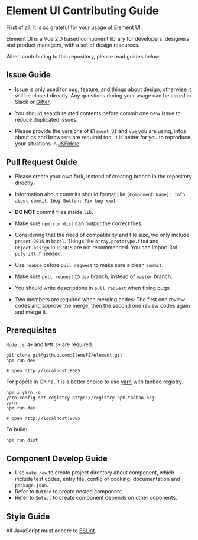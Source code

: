 # Element UI Contributing Guide

First of all, it is so grateful for your usage of Element UI.

Element UI is a Vue 2.0 based component library for developers, designers and product managers, with a set of design resources.

When contributing to this repository, please read guides below.

## Issue Guide

- Issue is only used for bug, feature, and things about design, otherwise it will be closed directly. Any questions during your usage can be asked in Slack or [Gitter](https://gitter.im/ElemeFE/element).

- You should search related contents before commit one new issue to reduce duplicated issues.

- Please provide the versions of `Element UI` and `Vue` you are using, infos about os and browsers are required too. It is better for you to reproduce your situations in [JSFiddle](https://jsfiddle.net/).

## Pull Request Guide

- Please create your own fork, instead of creating branch in the repository directly.

- Information about commits should format like `[Component Name]: Info about commit.` (e.g. `Button: Fix bug xxx`)

- **DO NOT** commit files inside `lib`.

- Make sure `npm run dist` can output the correct files.

- Considering that the need of compatibility and file size, we only include `preset-2015` in `babel`. Things like `Array.prototype.find` and `Object.assign` in `ES2015` are not recommended. You can import 3rd `polyfill` if needed.

- Use `reabse` before `pull request` to make sure a clean `commit`.

- Make sure `pull request` to `dev` branch, instead of `master` branch.

- You should write descriptions in `pull request` when fixing bugs.

- Two members are required when merging codes: The first one review codes and approve the merge, then the second one review codes again and merge it.

## Prerequisites
`Node.js 4+` and `NPM 3+` are required.
```shell
git clone git@github.com:ElemeFE/element.git
npm run dev

# open http://localhost:8085
```

For popele in China, it is a better choice to use [yarn](https://github.com/yarnpkg/yarn) with taobao registry.
```shell
npm i yarn -g
yarn config set registry https://registry.npm.taobao.org
yarn
npm run dev

# open http://localhost:8085
```

To build:

```shell
npm run dist
```

## Component Develop Guide
- Use `make new` to create project directory about component, which include test codes, entry file, config of cooking, documentation and `package.json`.
- Refer to `Button` to create nested component.
- Refer to `Select` to create component depends on other coponents.

## Style Guide
All JavaScript must adhere to  [ESLint](https://github.com/ElemeFE/eslint-config-elemefe).
